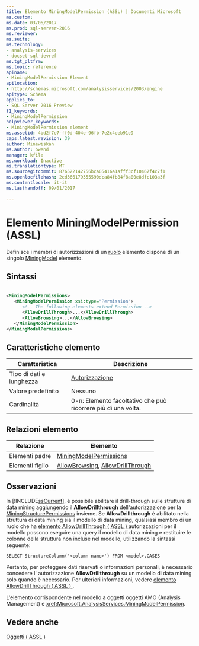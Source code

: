 ```yaml
---
title: Elemento MiningModelPermission (ASSL) | Documenti Microsoft
ms.custom: 
ms.date: 03/06/2017
ms.prod: sql-server-2016
ms.reviewer: 
ms.suite: 
ms.technology:
- analysis-services
- docset-sql-devref
ms.tgt_pltfrm: 
ms.topic: reference
apiname:
- MiningModelPermission Element
apilocation:
- http://schemas.microsoft.com/analysisservices/2003/engine
apitype: Schema
applies_to:
- SQL Server 2016 Preview
f1_keywords:
- MiningModelPermission
helpviewer_keywords:
- MiningModelPermission element
ms.assetid: 4bd2f7e7-ff0d-404e-96fb-7e2c4eeb91e9
caps.latest.revision: 39
author: Minewiskan
ms.author: owend
manager: kfile
ms.workload: Inactive
ms.translationtype: MT
ms.sourcegitcommit: 876522142756bca05416a1afff3cf10467f4c7f1
ms.openlocfilehash: 2cd366179355590dca84fb84f8a00e8dfc103a3f
ms.contentlocale: it-it
ms.lasthandoff: 09/01/2017

---
```

# <a name="miningmodelpermission-element-assl"></a>Elemento MiningModelPermission (ASSL)
  Definisce i membri di autorizzazioni di un [ruolo](../../../analysis-services/scripting/objects/role-element-assl.md) elemento dispone di un singolo [MiningModel](../../../analysis-services/scripting/objects/miningmodel-element-assl.md) elemento.  
  
## <a name="syntax"></a>Sintassi  
  
```xml  
  
<MiningModelPermissions>  
   <MiningModelPermission xsi:type="Permission">  
      <!-- The following elements extend Permission -->  
      <AllowDrillThrough>...</AllowDrillThrough>  
      <AllowBrowsing>...</AllowBrowsing>  
   </MiningModelPermission>  
</MiningModelPermissions>  
```  
  
## <a name="element-characteristics"></a>Caratteristiche elemento  
  
|Caratteristica|Descrizione|  
|--------------------|-----------------|  
|Tipo di dati e lunghezza|[Autorizzazione](../../../analysis-services/scripting/data-type/permission-data-type-assl.md)|  
|Valore predefinito|Nessuno|  
|Cardinalità|0-n: Elemento facoltativo che può ricorrere più di una volta.|  
  
## <a name="element-relationships"></a>Relazioni elemento  
  
|Relazione|Elemento|  
|------------------|-------------|  
|Elementi padre|[MiningModelPermissions](../../../analysis-services/scripting/collections/miningmodelpermissions-element-assl.md)|  
|Elementi figlio|[AllowBrowsing](../../../analysis-services/scripting/properties/allowbrowsing-element-assl.md), [AllowDrillThrough](../../../analysis-services/scripting/properties/allowdrillthrough-element-assl.md)|  
  
## <a name="remarks"></a>Osservazioni  
 In [!INCLUDE[ssCurrent](../../../includes/sscurrent-md.md)], è possibile abilitare il drill-through sulle strutture di data mining aggiungendo il **AllowDrillthrough** dell'autorizzazione per la [MiningStructurePermissions](../../../analysis-services/scripting/collections/miningstructurepermissions-element-assl.md) insieme. Se **AllowDrillthrough** è abilitato nella struttura di data mining sia il modello di data mining, qualsiasi membro di un ruolo che ha [elemento AllowDrillThrough &#40; ASSL &#41; ](../../../analysis-services/scripting/properties/allowdrillthrough-element-assl.md) autorizzazioni per il modello possono eseguire una query il modello di data mining e restituire le colonne della struttura non incluse nel modello, utilizzando la sintassi seguente:  
  
```  
SELECT StructureColumn('<column name>') FROM <model>.CASES  
```  
  
 Pertanto, per proteggere dati riservati o informazioni personali, è necessario concedere l' autorizzazione **AllowDrillthrough** su un modello di data mining solo quando è necessario. Per ulteriori informazioni, vedere [elemento AllowDrillThrough &#40; ASSL &#41; ](../../../analysis-services/scripting/properties/allowdrillthrough-element-assl.md).  
  
 L'elemento corrispondente nel modello a oggetti oggetti AMO (Analysis Management) è <xref:Microsoft.AnalysisServices.MiningModelPermission>.  
  
## <a name="see-also"></a>Vedere anche  
 [Oggetti &#40; ASSL &#41;](../../../analysis-services/scripting/objects/objects-assl.md)  
  
  

